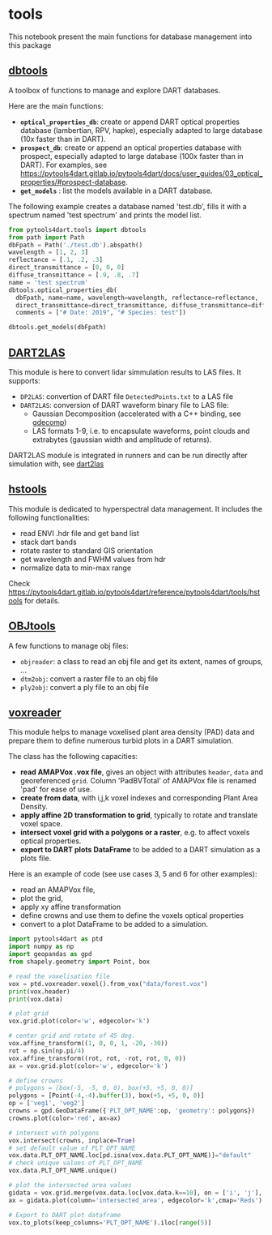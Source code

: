 # tools
This notebook present the main functions for database management into this
package

## [dbtools](https://pytools4dart.gitlab.io/pytools4dart/reference/pytools4dart/tools/dbtools/)

A toolbox of functions to manage and explore DART databases. 

Here are the main functions:

- **`optical_properties_db`**: create or append DART optical properties database (lambertian, RPV, hapke), especially adapted to large database (10x faster than in DART).
- **`prospect_db`**: create or append an optical properties database with prospect, 
especially adapted to large database (100x faster than in DART). 
For examples, see https://pytools4dart.gitlab.io/pytools4dart/docs/user_guides/03_optical_properties/#prospect-database.
- **`get_models`** : list the models available in a DART database.

The following example creates a database named 'test.db', fills it with a spectrum named 'test spectrum'
and prints the model list.

```python
from pytools4dart.tools import dbtools
from path import Path
dbFpath = Path('./test.db').abspath()
wavelength = [1, 2, 3]
reflectance = [.1, .2, .3]
direct_transmittance = [0, 0, 0]
diffuse_transmittance = [.9, .8, .7]
name = 'test spectrum'
dbtools.optical_properties_db(
  dbFpath, name=name, wavelength=wavelength, reflectance=reflectance,
  direct_transmittance=direct_transmittance, diffuse_transmittance=diffuse_transmittance,
  comments = ["# Date: 2019", "# Species: test"])

dbtools.get_models(dbFpath)
```

## [DART2LAS](https://pytools4dart.gitlab.io/pytools4dart/reference/pytools4dart/tools/DART2LAS/DART2LAS)

This module is here to convert lidar simmulation results to LAS files.
It supports:
- `DP2LAS`: convertion of DART file `DetectedPoints.txt` to a LAS file 
- `DART2LAS`: conversion of DART waveform binary file to LAS file:
    - Gaussian Decomposition (accelerated with a C++ binding, see [gdecomp](https://gitlab.com/pytools4dart/gdecomp))
    - LAS formats 1-9, i.e. to encapsulate waveforms, point clouds and extrabytes (gaussian width and amplitude of returns).

DART2LAS module is integrated in runners and can be run directly after simulation with, see [dart2las](https://pytools4dart.gitlab.io/pytools4dart/reference/pytools4dart/run)

## [hstools](https://pytools4dart.gitlab.io/pytools4dart/reference/pytools4dart/tools/hstools)

This module is dedicated to hyperspectral data management. It includes the following functionalities:

- read ENVI .hdr file and get band list
- stack dart bands
- rotate raster to standard GIS orientation
- get wavelength and FWHM values from hdr
- normalize data to min-max range

Check https://pytools4dart.gitlab.io/pytools4dart/reference/pytools4dart/tools/hstools for details.

## [OBJtools](https://pytools4dart.gitlab.io/pytools4dart/reference/pytools4dart/tools/OBJtools)

A few functions to manage obj files:
- `objreader`: a class to read an obj file and get its extent, names of groups, ...
- `dtm2obj`: convert a raster file to an obj file
- `ply2obj`: convert a ply file to an obj file

## [voxreader](https://pytools4dart.gitlab.io/pytools4dart/reference/pytools4dart/tools/voxreader)

This module helps to manage voxelised plant area density (PAD) data 
and prepare them to define numerous turbid plots in a DART simulation.

The class has the following capacities:
- **read AMAPVox .vox file**, gives an object with attributes `header`, `data` and georeferenced `grid`.
Column 'PadBVTotal' of AMAPVox file is renamed 'pad' for ease of use.
- **create from data**, with i,j,k voxel indexes and corresponding Plant Area Density. 
- **apply affine 2D transformation to grid**, typically to rotate and translate voxel space. 
- **intersect voxel grid with a polygons or a raster**, e.g. to affect voxels optical properties.
- **export to DART plots DataFrame** to be added to a DART simulation as a plots file.

Here is an example of code (see use cases 3, 5 and 6 for other examples):
 - read an AMAPVox file,
 - plot the grid, 
 - apply xy affine transformation
 - define crowns and use them to define the voxels optical properties
 - convert to a plot DataFrame to be added to a simulation.
 
```python
import pytools4dart as ptd
import numpy as np
import geopandas as gpd
from shapely.geometry import Point, box

# read the voxelisation file
vox = ptd.voxreader.voxel().from_vox("data/forest.vox")
print(vox.header)
print(vox.data)

# plot grid
vox.grid.plot(color='w', edgecolor='k')

# center grid and rotate of 45 deg.
vox.affine_transform((1, 0, 0, 1, -20, -30))
rot = np.sin(np.pi/4)
vox.affine_transform((rot, rot, -rot, rot, 0, 0))
ax = vox.grid.plot(color='w', edgecolor='k')

# define crowns
# polygons = [box(-5, -5, 0, 0), box(+5, +5, 0, 0)]
polygons = [Point(-4,-4).buffer(3), box(+5, +5, 0, 0)]
op = ['veg1', 'veg2']
crowns = gpd.GeoDataFrame({'PLT_OPT_NAME':op, 'geometry': polygons})
crowns.plot(color='red', ax=ax)

# intersect with polygons
vox.intersect(crowns, inplace=True)
# set default value of PLT_OPT_NAME
vox.data.PLT_OPT_NAME.loc[pd.isna(vox.data.PLT_OPT_NAME)]="default"
# check unique values of PLT_OPT_NAME
vox.data.PLT_OPT_NAME.unique()

# plot the intersected area values
gidata = vox.grid.merge(vox.data.loc[vox.data.k==10], on = ['i', 'j'], how='left')
ax = gidata.plot(column='intersected_area', edgecolor='k',cmap='Reds')

# Export to DART plot dataframe
vox.to_plots(keep_columns='PLT_OPT_NAME').iloc[range(5)]
```
